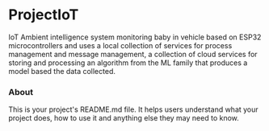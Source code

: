 ProjectIoT
==========

IoT Ambient intelligence system monitoring baby in vehicle based on ESP32 microcontrollers and uses a local collection of services for process management and message management, a collection of cloud services for storing and processing an algorithm from the ML family that produces a model based the data collected.

### About

This is your project's README.md file. It helps users understand what your
project does, how to use it and anything else they may need to know.